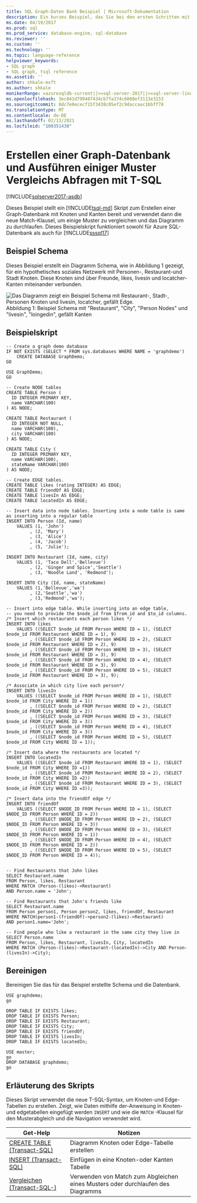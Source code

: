 ```yaml
---
title: SQL Graph-Daten Bank Beispiel | Microsoft-Dokumentation
description: Ein kurzes Beispiel, das Sie bei den ersten Schritten mit der neuen Syntax unterstützt, die in SQL Graph-Datenbank eingeführt wurde.
ms.date: 04/19/2017
ms.prod: sql
ms.prod_service: database-engine, sql-database
ms.reviewer: ''
ms.custom: ''
ms.technology: ''
ms.topic: language-reference
helpviewer_keywords:
- SQL graph
- SQL graph, tsql reference
ms.assetid: ''
author: shkale-msft
ms.author: shkale
monikerRange: =azuresqldb-current||>=sql-server-2017||>=sql-server-linux-2017||=azuresqldb-mi-current
ms.openlocfilehash: 3ec041d799407434cb7fa374c6808ef3113e3153
ms.sourcegitcommit: 8dc7e0ececf15f3438c05ef2c9daccaac1bbff78
ms.translationtype: MT
ms.contentlocale: de-DE
ms.lasthandoff: 02/13/2021
ms.locfileid: "100351430"
---
```

# <a name="create-a-graph-database-and-run-some-pattern-matching-queries-using-t-sql"></a>Erstellen einer Graph-Datenbank und Ausführen einiger Muster Vergleichs Abfragen mit T-SQL

[!INCLUDE[sqlserver2017-asdb](../../includes/applies-to-version/sqlserver2017-asdb-asdbmi.md)]

Dieses Beispiel stellt ein [!INCLUDE[tsql-md](../../includes/tsql-md.md)] Skript zum Erstellen einer Graph-Datenbank mit Knoten und Kanten bereit und verwendet dann die neue Match-Klausel, um einige Muster zu vergleichen und das Diagramm zu durchlaufen. Dieses Beispielskript funktioniert sowohl für Azure SQL-Datenbank als auch für [!INCLUDE[sssql17](../../includes/sssql17-md.md)]  

## <a name="sample-schema"></a>Beispiel Schema

Dieses Beispiel erstellt ein Diagramm Schema, wie in Abbildung 1 gezeigt, für ein hypothetisches soziales Netzwerk mit Personen-, Restaurant-und Stadt Knoten. Diese Knoten sind über Freunde, likes, livesin und locatcher-Kanten miteinander verbunden.

![Das Diagramm zeigt ein Beispiel Schema mit Restaurant-, Stadt-, Personen Knoten und livesin, locatcher, gefällt Edge.](../../relational-databases/graphs/media/person-cities-restaurants-tables.png "SQL Graph-Daten Bank Beispiel")  
Abbildung 1: Beispiel Schema mit "Restaurant", "City", "Person Nodes" und "livesin", "loingedin", gefällt Kanten

## <a name="sample-script"></a>Beispielskript

```
-- Create a graph demo database
IF NOT EXISTS (SELECT * FROM sys.databases WHERE NAME = 'graphdemo')
    CREATE DATABASE GraphDemo;
GO

USE GraphDemo;
GO

-- Create NODE tables
CREATE TABLE Person (
  ID INTEGER PRIMARY KEY,
  name VARCHAR(100)
) AS NODE;

CREATE TABLE Restaurant (
  ID INTEGER NOT NULL,
  name VARCHAR(100),
  city VARCHAR(100)
) AS NODE;

CREATE TABLE City (
  ID INTEGER PRIMARY KEY,
  name VARCHAR(100),
  stateName VARCHAR(100)
) AS NODE;

-- Create EDGE tables. 
CREATE TABLE likes (rating INTEGER) AS EDGE;
CREATE TABLE friendOf AS EDGE;
CREATE TABLE livesIn AS EDGE;
CREATE TABLE locatedIn AS EDGE;

-- Insert data into node tables. Inserting into a node table is same as inserting into a regular table
INSERT INTO Person (Id, name)
    VALUES (1, 'John')
         , (2, 'Mary')
         , (3, 'Alice')
         , (4, 'Jacob')
         , (5, 'Julie');

INSERT INTO Restaurant (Id, name, city)
    VALUES (1, 'Taco Dell','Bellevue')
         , (2, 'Ginger and Spice','Seattle')
         , (3, 'Noodle Land', 'Redmond');

INSERT INTO City (Id, name, stateName)
    VALUES (1,'Bellevue','wa')
         , (2,'Seattle','wa')
         , (3,'Redmond','wa');

-- Insert into edge table. While inserting into an edge table,
-- you need to provide the $node_id from $from_id and $to_id columns.
/* Insert which restaurants each person likes */
INSERT INTO likes 
    VALUES ((SELECT $node_id FROM Person WHERE ID = 1), (SELECT $node_id FROM Restaurant WHERE ID = 1), 9)
         , ((SELECT $node_id FROM Person WHERE ID = 2), (SELECT $node_id FROM Restaurant WHERE ID = 2), 9)
         , ((SELECT $node_id FROM Person WHERE ID = 3), (SELECT $node_id FROM Restaurant WHERE ID = 3), 9)
         , ((SELECT $node_id FROM Person WHERE ID = 4), (SELECT $node_id FROM Restaurant WHERE ID = 3), 9)
         , ((SELECT $node_id FROM Person WHERE ID = 5), (SELECT $node_id FROM Restaurant WHERE ID = 3), 9);

/* Associate in which city live each person*/
INSERT INTO livesIn 
    VALUES ((SELECT $node_id FROM Person WHERE ID = 1), (SELECT $node_id FROM City WHERE ID = 1))
         , ((SELECT $node_id FROM Person WHERE ID = 2), (SELECT $node_id FROM City WHERE ID = 2))
         , ((SELECT $node_id FROM Person WHERE ID = 3), (SELECT $node_id FROM City WHERE ID = 3))
         , ((SELECT $node_id FROM Person WHERE ID = 4), (SELECT $node_id FROM City WHERE ID = 3))
         , ((SELECT $node_id FROM Person WHERE ID = 5), (SELECT $node_id FROM City WHERE ID = 1));

/* Insert data where the restaurants are located */
INSERT INTO locatedIn 
    VALUES ((SELECT $node_id FROM Restaurant WHERE ID = 1), (SELECT $node_id FROM City WHERE ID =1))
         , ((SELECT $node_id FROM Restaurant WHERE ID = 2), (SELECT $node_id FROM City WHERE ID =2))
         , ((SELECT $node_id FROM Restaurant WHERE ID = 3), (SELECT $node_id FROM City WHERE ID =3));

/* Insert data into the friendOf edge */
INSERT INTO friendOf 
    VALUES ((SELECT $NODE_ID FROM Person WHERE ID = 1), (SELECT $NODE_ID FROM Person WHERE ID = 2))
         , ((SELECT $NODE_ID FROM Person WHERE ID = 2), (SELECT $NODE_ID FROM Person WHERE ID = 3))
         , ((SELECT $NODE_ID FROM Person WHERE ID = 3), (SELECT $NODE_ID FROM Person WHERE ID = 1))
         , ((SELECT $NODE_ID FROM Person WHERE ID = 4), (SELECT $NODE_ID FROM Person WHERE ID = 2))
         , ((SELECT $NODE_ID FROM Person WHERE ID = 5), (SELECT $NODE_ID FROM Person WHERE ID = 4));


-- Find Restaurants that John likes
SELECT Restaurant.name
FROM Person, likes, Restaurant
WHERE MATCH (Person-(likes)->Restaurant)
AND Person.name = 'John';

-- Find Restaurants that John's friends like
SELECT Restaurant.name 
FROM Person person1, Person person2, likes, friendOf, Restaurant
WHERE MATCH(person1-(friendOf)->person2-(likes)->Restaurant)
AND person1.name='John';

-- Find people who like a restaurant in the same city they live in
SELECT Person.name
FROM Person, likes, Restaurant, livesIn, City, locatedIn
WHERE MATCH (Person-(likes)->Restaurant-(locatedIn)->City AND Person-(livesIn)->City);
```

## <a name="clean-up"></a>Bereinigen  
Bereinigen Sie das für das Beispiel erstellte Schema und die Datenbank.

```
USE graphdemo;
go

DROP TABLE IF EXISTS likes;
DROP TABLE IF EXISTS Person;
DROP TABLE IF EXISTS Restaurant;
DROP TABLE IF EXISTS City;
DROP TABLE IF EXISTS friendOf;
DROP TABLE IF EXISTS livesIn;
DROP TABLE IF EXISTS locatedIn;

USE master;
go
DROP DATABASE graphdemo;
go
```

## <a name="script-explanation"></a>Erläuterung des Skripts  
Dieses Skript verwendet die neue T-SQL-Syntax, um Knoten-und Edge-Tabellen zu erstellen. Zeigt, wie Daten mithilfe der-Anweisung in Knoten-und edgetabellen eingefügt werden `INSERT` und wie die `MATCH` -Klausel für den Musterabgleich und die Navigation verwendet wird.

|Get-Help    |Notizen
|---  |---  |
|[CREATE TABLE &#40;Transact-SQL&#41;](../../t-sql/statements/create-table-sql-graph.md)  |Diagramm Knoten oder Edge-Tabelle erstellen  |
|[INSERT &#40;Transact-SQL&#41;](../../t-sql/statements/insert-sql-graph.md)  |Einfügen in eine Knoten-oder Kanten Tabelle  |
|[Vergleichen &#40;Transact-SQL-&#41;](../../t-sql/queries/match-sql-graph.md)  |Verwenden von Match zum Abgleichen eines Musters oder durchlaufen des Diagramms  |
